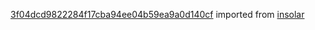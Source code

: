 [3f04dcd9822284f17cba94ee04b59ea9a0d140cf](https://github.com/insolar/insolar/commit/3f04dcd9822284f17cba94ee04b59ea9a0d140cf) imported from [insolar](https://github.com/insolar/insolar)
